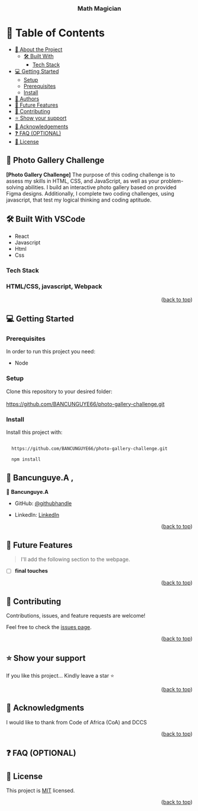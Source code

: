 



<a name="readme-top"></a>



<div align="center">
 
  
  <br/>

  <h3><b>Math Magician</b></h3>

</div>



# 📗 Table of Contents

- [📖 About the Project](#about-project)
  - [🛠 Built With](#built-with)
    - [Tech Stack](#tech-stack)
- [💻 Getting Started](#getting-started)
  - [Setup](#setup)
  - [Prerequisites](#prerequisites)
  - [Install](#install)
- [👥 Authors](#authors)
- [🔭 Future Features](#future-features)
- [🤝 Contributing](#contributing)
- [⭐️ Show your support](#support)
- [🙏 Acknowledgements](#acknowledgements)
- [❓ FAQ (OPTIONAL)](#faq)
- [📝 License](#license)



## 📖 Photo Gallery Challenge <a name="about-project"></a>

**[Photo Gallery Challenge]** The purpose of this coding challenge is to assess my skills in HTML, CSS, and
JavaScript, as well as your problem-solving abilities. I build an interactive photo gallery based on provided Figma designs.
Additionally, I complete two coding challenges, using javascript, that test
my logical thinking and coding aptitude.

## 🛠 Built With  VSCode  <a name="Built With VSCode"></a>

- React
- Javascript
- Html
- Css

### Tech Stack <a name="tech-stack"></a>

### HTML/CSS, javascript, Webpack <a name="tech-stack"></a>






<p align="right">(<a href="#readme-top">back to top</a>)</p>




<!-- GETTING STARTED -->

## 💻 Getting Started <a name="getting-started"></a>

### Prerequisites

In order to run this project you need:
- Node


<!--
Example command:

```sh
 gem install rails
```
 -->

### Setup

Clone this repository to your desired folder:
<br>
<br> https://github.com/BANCUNGUYE66/photo-gallery-challenge.git



### Install

Install this project with:



```sh
  
  https://github.com/BANCUNGUYE66/photo-gallery-challenge.git

  npm install
```



<!-- AUTHORS -->

## 👥 Bancunguye.A , <a name="authors"></a>



👤 **Bancunguye.A**

- GitHub: [@githubhandle](https://github.com/BANCUNGUYE66)

- LinkedIn: [LinkedIn](https://www.linkedin.com/in/aimable-bancunguye-aba703143/)




<p align="right">(<a href="#readme-top">back to top</a>)</p>

<!-- FUTURE FEATURES -->

## 🔭 Future Features <a name="future-features"></a>

> I'll add the following section to the webpage.

- [ ] **final touches**




<p align="right">(<a href="#readme-top">back to top</a>)</p>

<!-- CONTRIBUTING -->

## 🤝 Contributing <a name="contributing"></a>

Contributions, issues, and feature requests are welcome!

Feel free to check the [issues page](../../issues/).

<p align="right">(<a href="#readme-top">back to top</a>)</p>

<!-- SUPPORT -->

## ⭐️ Show your support <a name="support"></a>



If you like this project... Kindly leave a star ⭐

<p align="right">(<a href="#readme-top">back to top</a>)</p>

<!-- ACKNOWLEDGEMENTS -->

## 🙏 Acknowledgments <a name="acknowledgements"></a>



I would like to thank  from Code of Africa (CoA) and DCCS



<p align="right">(<a href="#readme-top">back to top</a>)</p>

<!-- FAQ (optional) -->

## ❓ FAQ (OPTIONAL) <a name="faq"></a>


<!-- LICENSE -->

## 📝 License <a name="license"></a>

This project is [MIT](./LICENSE) licensed.

<p align="right">(<a href="#readme-top">back to top</a>)</p>



